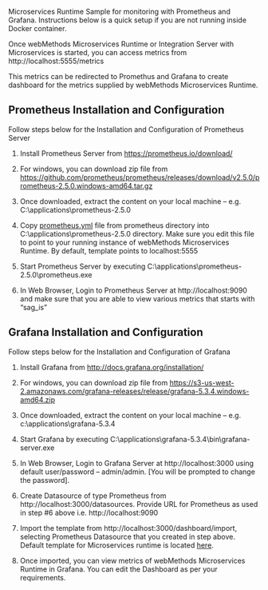 Microservices Runtime Sample for monitoring with Prometheus and Grafana. Instructions below is a quick setup if you are not running inside Docker container.

Once webMethods Microservices Runtime or Integration Server with Microservices is started, you can access metrics from http://localhost:5555/metrics 

This metrics can be redirected to Promethus and Grafana to create dashboard for the metrics supplied by webMethods Microservices Runtime.

Prometheus Installation and Configuration
--

Follow steps below for the Installation and Configuration of Prometheus Server

1.	Install Prometheus Server from https://prometheus.io/download/

2.	For windows, you can download zip file from https://github.com/prometheus/prometheus/releases/download/v2.5.0/prometheus-2.5.0.windows-amd64.tar.gz 

3.	Once downloaded, extract the content on your local machine – e.g. C:\applications\prometheus-2.5.0

4.	Copy [prometheus.yml](../prometheus/prometheus.yml) file from prometheus directory into C:\applications\prometheus-2.5.0 directory. Make sure you edit this file to point to your running instance of webMethods Microservices Runtime. By default, template points to localhost:5555

5.	Start Prometheus Server by executing  C:\applications\prometheus-2.5.0\prometheus.exe

6.	In Web Browser, Login to Prometheus Server at http://localhost:9090 and make sure that you are able to view various metrics that starts with “sag_is”

Grafana Installation and Configuration
--

Follow steps below for the Installation and Configuration of Grafana

1.	Install Grafana from http://docs.grafana.org/installation/

2.	For windows, you can download zip file from https://s3-us-west-2.amazonaws.com/grafana-releases/release/grafana-5.3.4.windows-amd64.zip

3.	Once downloaded, extract the content on your local machine – e.g. c:\applications\grafana-5.3.4

4.	Start Grafana by executing C:\applications\grafana-5.3.4\bin\grafana-server.exe

5.	In Web Browser, Login to Grafana Server at http://localhost:3000 using default user/password – admin/admin. [You will be prompted to change the password].

6.	Create Datasource of type Prometheus from http://localhost:3000/datasources. Provide URL for Prometheus as used in step #6 above i.e. http://localhost:9090

7.	Import the template from http://localhost:3000/dashboard/import, selecting Prometheus Datasource that you created in step above. Default template for Microservices runtime is located [here](../grafana/dashboards).

8.	Once imported, you can view metrics of webMethods Microservices Runtime in Grafana. You can edit the Dashboard as per your requirements.



